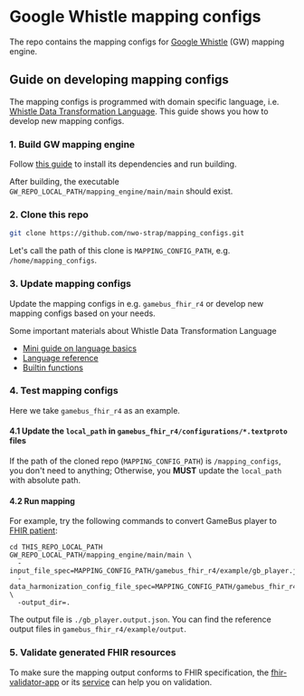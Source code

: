 # Google Whistle mapping configs

The repo contains the mapping configs for [Google Whistle](https://github.com/nwo-strap/healthcare-data-harmonization) (GW) mapping engine.


## Guide on developing mapping configs

The mapping configs is programmed with domain specific language, i.e. [Whistle Data Transformation Language](https://github.com/nwo-strap/healthcare-data-harmonization). This guide shows you how to develop new mapping configs.

### 1. Build GW mapping engine

Follow [this guide](https://github.com/nwo-strap/healthcare-data-harmonization#details) to install its dependencies and run building.

After building, the executable `GW_REPO_LOCAL_PATH/mapping_engine/main/main` should exist.

### 2. Clone this repo

```bash
git clone https://github.com/nwo-strap/mapping_configs.git
```
Let's call the path of this clone is `MAPPING_CONFIG_PATH`, e.g. `/home/mapping_configs`.

### 3. Update mapping configs

Update the mapping configs in e.g. `gamebus_fhir_r4` or develop new mapping configs based on your needs.

Some important materials about Whistle Data Transformation Language
-   [Mini guide on language basics](https://github.com/nwo-strap/healthcare-data-harmonization/blob/master/mapping_language/doc/codelab.md)
-   [Language reference](https://github.com/nwo-strap/healthcare-data-harmonization/blob/master/mapping_language/doc/reference.md)
-   [Builtin functions](https://github.com/nwo-strap/healthcare-data-harmonization/blob/master/mapping_language/doc/builtins.md)


### 4. Test mapping configs

Here we take `gamebus_fhir_r4` as an example.

#### 4.1 Update the `local_path` in `gamebus_fhir_r4/configurations/*.textproto` files

If the path of the cloned repo (`MAPPING_CONFIG_PATH`) is `/mapping_configs`, you don't need to anything;
Otherwise, you **MUST** update the `local_path` with absolute path.

#### 4.2 Run mapping

For example, try the following commands to convert GameBus player to [FHIR patient](https://www.hl7.org/fhir/patient.html):

    cd THIS_REPO_LOCAL_PATH
    GW_REPO_LOCAL_PATH/mapping_engine/main/main \
      -input_file_spec=MAPPING_CONFIG_PATH/gamebus_fhir_r4/example/gb_player.json
      -data_harmonization_config_file_spec=MAPPING_CONFIG_PATH/gamebus_fhir_r4/configurations/player.textproto \
      -output_dir=.

The output file is `./gb_player.output.json`.
You can find the reference output files in `gamebus_fhir_r4/example/output`.

### 5. Validate generated FHIR resources

To make sure the mapping output conforms to FHIR specification, the [fhir-validator-app](https://github.com/inferno-framework/fhir-validator-app) or its [service](https://inferno.healthit.gov/validator/) can help you on validation.
